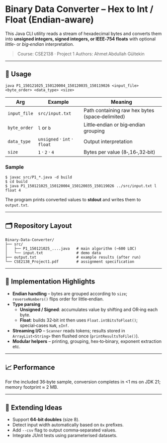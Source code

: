 # Binary Data Converter – Hex to Int / Float (Endian‑aware)

This Java CLI utility reads a stream of hexadecimal bytes and converts them into **unsigned integers, signed integers, or IEEE‑754 floats** with optional *little‑* or *big‑endian* interpretation.

> Course: CSE2138  ·  Project 1
> Authors: Ahmet Abdullah Gültekin

---

## 🚀 Usage
```
java P1_150121025_150120004_150120035_150119026 <input_file> <byte_order> <data_type> <size>
```
| Arg | Example | Meaning |
|-----|---------|---------|
| `input_file` | `src/input.txt` | Path containing raw hex bytes (space‑delimited) |
| `byte_order` | `l` or `b` | Little‑endian or big‑endian grouping |
| `data_type`  | `unsigned` · `int` · `float` | Output interpretation |
| `size` | `1` · `2` · `4` | Bytes per value (8‑,16‑,32‑bit) |

### Sample
```
$ javac src/P1_*.java -d build
$ cd build
$ java P1_150121025_150120004_150120035_150119026 ../src/input.txt l float 4
```
The program prints converted values to **stdout** and writes them to `output.txt`.

---

## 🗂 Repository Layout
```
Binary-Data-Converter/
├── src/
│   ├── P1_150121025_....java   # main algorithm (~600 LOC)
│   └── input.txt               # demo data
├── output.txt                  # example results (after run)
└── CSE2138_Project1.pdf        # assignment specification
```

---

## 🧠 Implementation Highlights
* **Endian handling** – bytes are grouped according to `size`; `reverseNumbers()` flips order for little‑endian.
* **Type parsing**
  * **Unsigned / Signed**: accumulates value by shifting and OR‑ing each byte.
  * **Float**: builds 32‑bit int then uses `Float.intBitsToFloat()`; special‑cases `NaN`, `±Inf`.
* **Streaming I/O** – `Scanner` reads tokens; results stored in `ArrayList<String>` then flushed once (`printResultsToFile()`).
* **Modular helpers** – printing, grouping, hex‑to‑binary, exponent extraction etc.

---

## 📈 Performance
For the included 36‑byte sample, conversion completes in <1 ms on JDK 21; memory footprint ≈ 2 MB.

---

## 🔬 Extending Ideas
- Support **64‑bit doubles** (size 8).
- Detect input width automatically based on `0x` prefixes.
- Add `--csv` flag to output comma‑separated values.
- Integrate JUnit tests using parameterised datasets.

